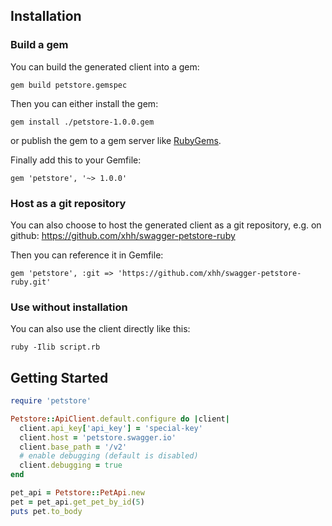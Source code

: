 ## Installation

### Build a gem

You can build the generated client into a gem:

```shell
gem build petstore.gemspec
```

Then you can either install the gem:

```shell
gem install ./petstore-1.0.0.gem
```

or publish the gem to a gem server like [RubyGems](https://rubygems.org/).

Finally add this to your Gemfile:

    gem 'petstore', '~> 1.0.0'

### Host as a git repository

You can also choose to host the generated client as a git repository, e.g. on github:
https://github.com/xhh/swagger-petstore-ruby

Then you can reference it in Gemfile:

    gem 'petstore', :git => 'https://github.com/xhh/swagger-petstore-ruby.git'

### Use without installation

You can also use the client directly like this:

```shell
ruby -Ilib script.rb
```

## Getting Started

```ruby
require 'petstore'

Petstore::ApiClient.default.configure do |client|
  client.api_key['api_key'] = 'special-key'
  client.host = 'petstore.swagger.io'
  client.base_path = '/v2'
  # enable debugging (default is disabled)
  client.debugging = true
end

pet_api = Petstore::PetApi.new
pet = pet_api.get_pet_by_id(5)
puts pet.to_body
```
